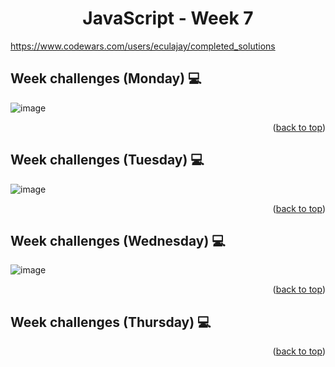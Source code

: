 <a name="readme-top"></a>
<h1 align="center">JavaScript - Week 7</h1>

https://www.codewars.com/users/eculajay/completed_solutions
## Week challenges (Monday) 💻
![image](https://user-images.githubusercontent.com/97712003/225207158-95f439cc-cf02-44b4-b9a1-913158212570.png)
<p align="right">(<a href="#readme-top">back to top</a>)</p>

## Week challenges (Tuesday) 💻
![image](https://user-images.githubusercontent.com/97712003/225221751-3c332826-fb11-4405-b301-d9b0613d7f39.png)

<p align="right">(<a href="#readme-top">back to top</a>)</p>

## Week challenges (Wednesday) 💻
![image](https://user-images.githubusercontent.com/97712003/225225987-9f3240e5-e521-435c-ba03-039185ca069a.png)
<p align="right">(<a href="#readme-top">back to top</a>)</p>

## Week challenges (Thursday) 💻
<p align="right">(<a href="#readme-top">back to top</a>)</p>

